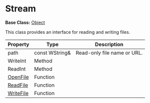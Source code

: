 # Stream #

**Base Class:** [Object](CPP_Object.md)

This class provides an interface for reading and writing files.

| Property | Type | Description |
| ----- | ----- | ----- |
| path | const WString& | Read-only file name or URL. |
| WriteInt | Method | |
| ReadInt | Method | |
| [OpenFile](API_OpenFile) | Function | |
| [ReadFile](API_ReadFile) | Function | |
| [WriteFile](API_WriteFile) | Function | |
